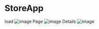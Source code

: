 # StoreApp
load
![image](https://github.com/DeM1-off/StoreApp/assets/52733818/3714d7ee-596b-493a-95f7-e89077b6dcd0)
Page
![image](https://github.com/DeM1-off/StoreApp/assets/52733818/eff68d41-0ca6-4df1-bb2b-f0e4665f44ef)
Details
![image](https://github.com/DeM1-off/StoreApp/assets/52733818/1a998416-0d05-433c-8b8e-572b9df0029b)

